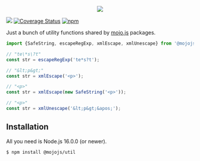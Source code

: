 <p align="center">
  <a href="https://mojojs.org">
    <picture>
      <source srcset="https://github.com/mojolicious/mojo.js/blob/main/docs/images/logo-dark.png?raw=true" media="(prefers-color-scheme: dark)">
      <img src="https://github.com/mojolicious/mojo.js/blob/main/docs/images/logo.png?raw=true" style="margin: 0 auto;">
    </picture>
  </a>
</p>

[![](https://github.com/mojolicious/util.js/workflows/test/badge.svg)](https://github.com/mojolicious/util.js/actions)
[![Coverage Status](https://coveralls.io/repos/github/mojolicious/util.js/badge.svg?branch=main)](https://coveralls.io/github/mojolicious/util.js?branch=main)
[![npm](https://img.shields.io/npm/v/@mojojs/util.svg)](https://www.npmjs.com/package/@mojojs/util)

Just a bunch of utility functions shared by [mojo.js](https://mojojs.org) packages.

```js
import {SafeString, escapeRegExp, xmlEscape, xmlUnescape} from '@mojojs/util';

// "te\*s\?t"
const str = escapeRegExp('te*s?t');

// "&lt;p&gt;"
const str = xmlEscape('<p>');

// "<p>"
const str = xmlEscape(new SafeString('<p>'));

// "<p>"
const str = xmlUnescape('&lt;p&gt;&apos;');
```

## Installation

All you need is Node.js 16.0.0 (or newer).

```
$ npm install @mojojs/util
```
